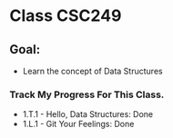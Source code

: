 # Class CSC249
## Goal:
- Learn the concept of Data Structures 
### Track My Progress For This Class.
- 1.T.1 - Hello, Data Structures: Done
- 1.L.1 - Git Your Feelings: Done

